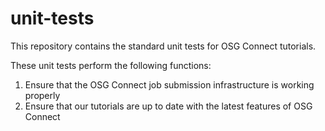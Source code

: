 unit-tests
==========

This repository contains the standard unit tests for OSG Connect tutorials.

These unit tests perform the following functions:
  1. Ensure that the OSG Connect job submission infrastructure is working properly
  2. Ensure that our tutorials are up to date with the latest features of OSG Connect
